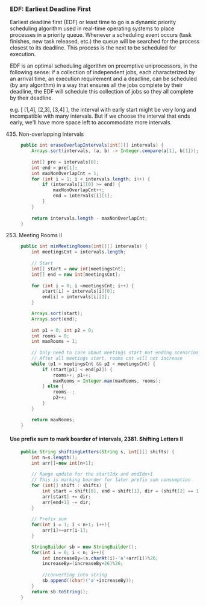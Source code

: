 ### EDF: Earliest Deadline First
Earliest deadline first (EDF) or least time to go is a dynamic priority scheduling algorithm used in real-time operating systems to place processes in a priority queue. Whenever a scheduling event occurs (task finishes, new task released, etc.) the queue will be searched for the process closest to its deadline. This process is the next to be scheduled for execution.

EDF is an optimal scheduling algorithm on preemptive uniprocessors, in the following sense: if a collection of independent jobs, each characterized by an arrival time, an execution requirement and a deadline, can be scheduled (by any algorithm) in a way that ensures all the jobs complete by their deadline, the EDF will schedule this collection of jobs so they all complete by their deadline. 

e.g. [ [1,4], [2,3], [3,4] ], the interval with early start might be very long and incompatible with many intervals. But if we choose the interval that ends early, we'll have more space left to accommodate more intervals.


435. Non-overlapping Intervals
```java
    public int eraseOverlapIntervals(int[][] intervals) {
        Arrays.sort(intervals, (a, b) -> Integer.compare(a[1], b[1]));
        
        int[] pre = intervals[0];
        int end = pre[1];
        int maxNonOverlapCnt = 1;
        for (int i = 1; i < intervals.length; i++) {
            if (intervals[i][0] >= end) {
                maxNonOverlapCnt++;
                end = intervals[i][1];
            }
        }
        
        return intervals.length - maxNonOverlapCnt;
    }
```

253. Meeting Rooms II
```java
    public int minMeetingRooms(int[][] intervals) {
        int meetingsCnt = intervals.length;
        
        // Start
        int[] start = new int[meetingsCnt];
        int[] end = new int[meetingsCnt];
        
        for (int i = 0; i <meetingsCnt; i++) {
            start[i] = intervals[i][0];
            end[i] = intervals[i][1];
        }

        Arrays.sort(start);
        Arrays.sort(end);
        
        int p1 = 0; int p2 = 0;
        int rooms = 0;
        int maxRooms = 1;
        
        // Only need to care about meetings start not ending scenarios
        // After all meetings start, rooms cnt will not increase
        while (p1 < meetingsCnt && p2 < meetingsCnt) {
            if (start[p1] < end[p2]) {
                rooms++; p1++;
                maxRooms = Integer.max(maxRooms, rooms);
            } else {
                rooms--;
                p2++;
            }
        }

        return maxRooms;
    }
```

#### Use prefix sum to mark boarder of intervals, 2381. Shifting Letters II
```java
    public String shiftingLetters(String s, int[][] shifts) {
        int n=s.length();
        int arr[]=new int[n+1];
        
        // Range update for the startIdx and endIdx+1
        // This is marking boarder for later prefix sum consumption
        for (int[] shift : shifts) {
            int start = shift[0], end = shift[1], dir = (shift[2] == 1)?1:-1;
            arr[start] += dir;
            arr[end+1] -= dir;
        }
        
        // Prefix sum
        for(int i = 1; i < n+1; i++){
            arr[i]+=arr[i-1];  
        }

        StringBuilder sb = new StringBuilder();
        for(int i = 0; i < n; i++){
            int increaseBy=(s.charAt(i)-'a'+arr[i])%26;
            increaseBy=(increaseBy+26)%26;
            
            //converting into string
            sb.append((char)('a'+increaseBy));
        }
        return sb.toString();
    }
```
